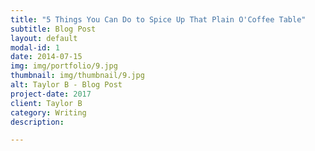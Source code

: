 ```yaml
---
title: "5 Things You Can Do to Spice Up That Plain O'Coffee Table"
subtitle: Blog Post
layout: default
modal-id: 1
date: 2014-07-15
img: img/portfolio/9.jpg
thumbnail: img/thumbnail/9.jpg
alt: Taylor B - Blog Post
project-date: 2017
client: Taylor B
category: Writing
description:

---
```

